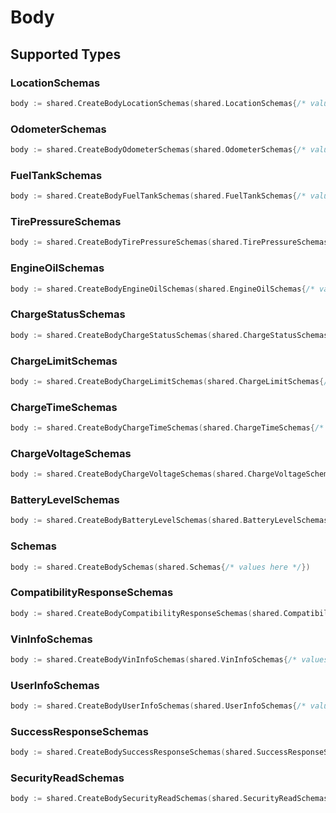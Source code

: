 # Body


## Supported Types

### LocationSchemas

```go
body := shared.CreateBodyLocationSchemas(shared.LocationSchemas{/* values here */})
```

### OdometerSchemas

```go
body := shared.CreateBodyOdometerSchemas(shared.OdometerSchemas{/* values here */})
```

### FuelTankSchemas

```go
body := shared.CreateBodyFuelTankSchemas(shared.FuelTankSchemas{/* values here */})
```

### TirePressureSchemas

```go
body := shared.CreateBodyTirePressureSchemas(shared.TirePressureSchemas{/* values here */})
```

### EngineOilSchemas

```go
body := shared.CreateBodyEngineOilSchemas(shared.EngineOilSchemas{/* values here */})
```

### ChargeStatusSchemas

```go
body := shared.CreateBodyChargeStatusSchemas(shared.ChargeStatusSchemas{/* values here */})
```

### ChargeLimitSchemas

```go
body := shared.CreateBodyChargeLimitSchemas(shared.ChargeLimitSchemas{/* values here */})
```

### ChargeTimeSchemas

```go
body := shared.CreateBodyChargeTimeSchemas(shared.ChargeTimeSchemas{/* values here */})
```

### ChargeVoltageSchemas

```go
body := shared.CreateBodyChargeVoltageSchemas(shared.ChargeVoltageSchemas{/* values here */})
```

### BatteryLevelSchemas

```go
body := shared.CreateBodyBatteryLevelSchemas(shared.BatteryLevelSchemas{/* values here */})
```

### Schemas

```go
body := shared.CreateBodySchemas(shared.Schemas{/* values here */})
```

### CompatibilityResponseSchemas

```go
body := shared.CreateBodyCompatibilityResponseSchemas(shared.CompatibilityResponseSchemas{/* values here */})
```

### VinInfoSchemas

```go
body := shared.CreateBodyVinInfoSchemas(shared.VinInfoSchemas{/* values here */})
```

### UserInfoSchemas

```go
body := shared.CreateBodyUserInfoSchemas(shared.UserInfoSchemas{/* values here */})
```

### SuccessResponseSchemas

```go
body := shared.CreateBodySuccessResponseSchemas(shared.SuccessResponseSchemas{/* values here */})
```

### SecurityReadSchemas

```go
body := shared.CreateBodySecurityReadSchemas(shared.SecurityReadSchemas{/* values here */})
```

